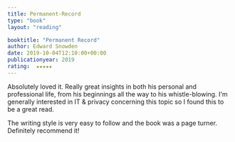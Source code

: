 ```yaml
---
title: Permanent-Record
type: "book"
layout: "reading"

booktitle: "Permanent Record"
author: Edward Snowden
date: 2019-10-04T12:10:00+00:00
publicationyear: 2019
rating:  ★★★★★
---
```


Absolutely loved it. Really great insights in both his personal and professional life, from his beginnings all the way to his whistle-blowing. I'm generally interested in IT & privacy concerning this topic so I found this to be a great read. 

The writing style is very easy to follow and the book was a page turner. Definitely recommend it!
